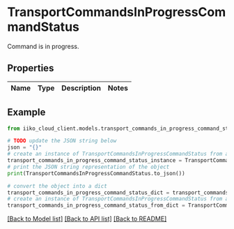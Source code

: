 # TransportCommandsInProgressCommandStatus

Command is in progress.

## Properties

Name | Type | Description | Notes
------------ | ------------- | ------------- | -------------

## Example

```python
from iiko_cloud_client.models.transport_commands_in_progress_command_status import TransportCommandsInProgressCommandStatus

# TODO update the JSON string below
json = "{}"
# create an instance of TransportCommandsInProgressCommandStatus from a JSON string
transport_commands_in_progress_command_status_instance = TransportCommandsInProgressCommandStatus.from_json(json)
# print the JSON string representation of the object
print(TransportCommandsInProgressCommandStatus.to_json())

# convert the object into a dict
transport_commands_in_progress_command_status_dict = transport_commands_in_progress_command_status_instance.to_dict()
# create an instance of TransportCommandsInProgressCommandStatus from a dict
transport_commands_in_progress_command_status_from_dict = TransportCommandsInProgressCommandStatus.from_dict(transport_commands_in_progress_command_status_dict)
```
[[Back to Model list]](../README.md#documentation-for-models) [[Back to API list]](../README.md#documentation-for-api-endpoints) [[Back to README]](../README.md)



